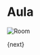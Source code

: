 <!-- add-breadcrumbs -->
# Aula


<img class="screenshot" alt="Room" src="/docs/assets/img/schools/setup/room.png">

{next}
